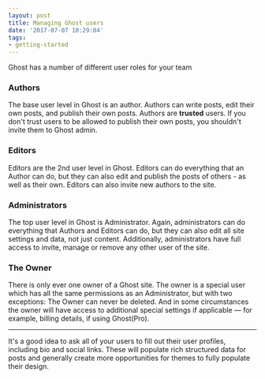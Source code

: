 ```yaml
---
layout: post
title: Managing Ghost users
date: '2017-07-07 10:29:04'
tags:
- getting-started
---
```


Ghost has a number of different user roles for your team


### Authors

The base user level in Ghost is an author. Authors can write posts, edit their own posts, and publish their own posts. Authors are **trusted** users. If you don't trust users to be allowed to publish their own posts, you shouldn't invite them to Ghost admin.


### Editors

Editors are the 2nd user level in Ghost. Editors can do everything that an Author can do, but they can also edit and publish the posts of others - as well as their own. Editors can also invite new authors to the site.


### Administrators

The top user level in Ghost is Administrator. Again, administrators can do everything that Authors and Editors can do, but they can also edit all site settings and data, not just content. Additionally, administrators have full access to invite, manage or remove any other user of the site.


### The Owner

There is only ever one owner of a Ghost site. The owner is a special user which has all the same permissions as an Administrator, but with two exceptions: The Owner can never be deleted. And in some circumstances the owner will have access to additional special settings if applicable — for example, billing details, if using Ghost(Pro).

---

It's a good idea to ask all of your users to fill out their user profiles, including bio and social links. These will populate rich structured data for posts and generally create more opportunities for themes to fully populate their design. 